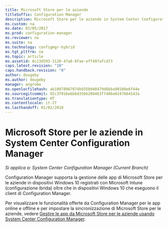 ```yaml
---
title: Microsoft Store per le aziende
titleSuffix: Configuration Manager
description: Microsoft Store per le aziende in System Center Configuration Manager
ms.custom: na
ms.date: 03/05/2017
ms.prod: configuration-manager
ms.reviewer: na
ms.suite: na
ms.technology: configmgr-hybrid
ms.tgt_pltfrm: na
ms.topic: article
ms.assetid: 8c13d593-3120-47a8-8fae-eff497afcd73
caps.latest.revision: "18"
caps.handback.revision: "0"
author: dougeby
ms.author: dougeby
manager: angrobe
ms.openlocfilehash: ab10978967074b935b940479d6bba90108e6f44e
ms.sourcegitcommit: 92c3f916e6bbd35b6208463ff406e0247664543a
ms.translationtype: HT
ms.contentlocale: it-IT
ms.lasthandoff: 01/02/2018
---
```

# <a name="microsoft-store-for-business-in-system-center-configuration-manager"></a>Microsoft Store per le aziende in System Center Configuration Manager

*Si applica a: System Center Configuration Manager (Current Branch)*

Configuration Manager supporta la gestione delle app di Microsoft Store per le aziende in dispositivi Windows 10 registrati con Microsoft Intune (configurazione ibrida) oltre che in dispositivi Windows 10 che eseguono il client di Configuration Manager.

Per visualizzare le funzionalità offerte da Configuration Manager per le app online e offline e per impostare la sincronizzazione di Microsoft Store per le aziende, vedere [Gestire le app da Microsoft Store per le aziende usando System Center Configuration Manager](../../apps/deploy-use/manage-apps-from-the-windows-store-for-business.md).
